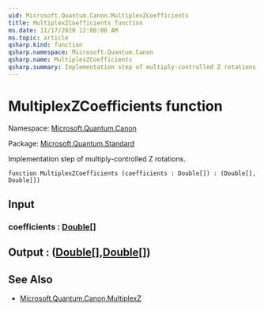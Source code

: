```yaml
---
uid: Microsoft.Quantum.Canon.MultiplexZCoefficients
title: MultiplexZCoefficients function
ms.date: 11/17/2020 12:00:00 AM
ms.topic: article
qsharp.kind: function
qsharp.namespace: Microsoft.Quantum.Canon
qsharp.name: MultiplexZCoefficients
qsharp.summary: Implementation step of multiply-controlled Z rotations.
---
```


# MultiplexZCoefficients function

Namespace: [Microsoft.Quantum.Canon](xref:Microsoft.Quantum.Canon)

Package: [Microsoft.Quantum.Standard](https://nuget.org/packages/Microsoft.Quantum.Standard)


Implementation step of multiply-controlled Z rotations.

```qsharp
function MultiplexZCoefficients (coefficients : Double[]) : (Double[], Double[])
```


## Input

### coefficients : [Double](xref:microsoft.quantum.lang-ref.double)[]





## Output : ([Double](xref:microsoft.quantum.lang-ref.double)[],[Double](xref:microsoft.quantum.lang-ref.double)[])



## See Also

- [Microsoft.Quantum.Canon.MultiplexZ](xref:Microsoft.Quantum.Canon.MultiplexZ)